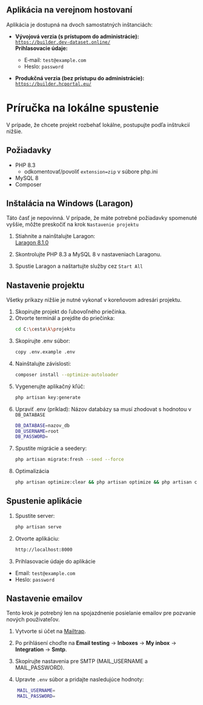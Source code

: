 ## Aplikácia na verejnom hostovaní

Aplikácia je dostupná na dvoch samostatných inštanciách:

- **Vývojová verzia (s prístupom do administrácie):**  
  [`https://builder.dev-dataset.online/`](https://builder.dev-dataset.online/)  
  **Prihlasovacie údaje:**  
  - E‑mail: `test@example.com`  
  - Heslo: `password`

- **Produkčná verzia (bez prístupu do administrácie):**  
  [`https://builder.hcportal.eu/`](https://builder.hcportal.eu/)  
# Príručka na lokálne spustenie
V prípade, že chcete projekt rozbehať lokálne, postupujte podľa inštrukcií nižšie.
## Požiadavky

- PHP 8.3
    - odkomentovať/povoliť `extension=zip` v súbore php.ini   
- MySQL 8  
- Composer

## Inštalácia na Windows (Laragon)
Táto časť je nepovinná. V prípade, že máte potrebné požiadavky spomenuté vyššie, môžte preskočiť na krok `Nastavenie projektu`
1. Stiahnite a nainštalujte Laragon:  
   [Laragon 8.1.0](https://github.com/leokhoa/laragon/releases/download/8.1.0/laragon-wamp.exe)

2. Skontrolujte PHP 8.3 a MySQL 8 v nastaveniach Laragonu.
3. Spustie Laragon a naštartujte služby cez `Start All`
## Nastavenie projektu
Všetky príkazy nižšie je nutné vykonať v koreňovom adresári projektu.  
1. Skopírujte projekt do ľubovoľného priečinka.  
2. Otvorte terminál a prejdite do priečinka:
    ```bash
    cd C:\cesta\k\projektu
    ```
3. Skopírujte .env súbor:
    ```bash
    copy .env.example .env
    ```
4. Nainštalujte závislosti:
    ```bash
    composer install --optimize-autoloader
    ```
6. Vygenerujte aplikačný kľúč:
    ```bash
    php artisan key:generate
    ```
7. Upraviť .env (príklad):
Názov databázy sa musí zhodovat s hodnotou v `DB_DATABASE`
    ```bash
    DB_DATABASE=nazov_db
    DB_USERNAME=root
    DB_PASSWORD=
    ```
8. Spustite migrácie a seedery:
    ```bash
    php artisan migrate:fresh --seed --force
    ```
9. Optimalizácia
    ```bash
    php artisan optimize:clear && php artisan optimize && php artisan config:clear
    ```
## Spustenie aplikácie
1. Spustite server:
    ```bash
    php artisan serve
    ```
2. Otvorte aplikáciu:
    ```bash
    http://localhost:8000
    ```
3. Prihlasovacie údaje do aplikácie
- Email: `test@example.com`
- Heslo: `password`


## Nastavenie emailov
Tento krok je potrebný len na spojazdnenie posielanie emailov pre pozvanie nových použivateľov.  
1. Vytvorte si účet na [Mailtrap](https://mailtrap.io/).  
2. Po prihlásení choďte na **Email testing** -> **Inboxes** -> **My inbox** -> **Integration** -> **Smtp**.  
3. Skopírujte nastavenia pre SMTP (MAIL_USERNAME a MAIL_PASSWORD).

4. Upravte `.env` súbor a pridajte nasledujúce hodnoty:
```bash
    MAIL_USERNAME=
    MAIL_PASSWORD=
```



